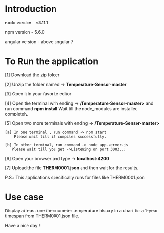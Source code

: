 # Introduction 

node version - v8.11.1

npm version - 5.6.0

angular version - above angular 7


# To Run the application

[1] Download the zip folder

[2] Unzip the folder named -> **Temperature-Sensor-master**

[3] Open it in your favorite editor

[4] Open the terminal with ending -> **/Temperature-Sensor-master>** and run command **npm install**
   Wait till the node_modules are installed completely.
  
[5] Open two more terminals with ending  -> **/Temperature-Sensor-master>**

    [a] In one terminal , run command -> npm start
        Please wait till it compiles successfully.
        
    [b] In other terminal, run command -> node app-server.js
       Please wait till you get ->Listening on port 3003..;
    
[6] Open your browser and type -> **localhost:4200**

[7] Upload the file **THERM0001.json** and then wait for the results.

P.S.: This applications specifically runs for files like THERM0001.json

# Use case 

Display at least one thermometer temperature history in a chart for a 1-year timespan from THERM0001.json file.

Have a nice day !

